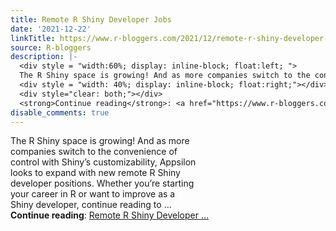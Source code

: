 ```yaml
---
title: Remote R Shiny Developer Jobs
date: '2021-12-22'
linkTitle: https://www.r-bloggers.com/2021/12/remote-r-shiny-developer-jobs/
source: R-bloggers
description: |-
  <div style = "width:60%; display: inline-block; float:left; ">
  The R Shiny space is growing! And as more companies switch to the convenience of control with Shiny’s customizability, Appsilon looks to expand with new remote R Shiny developer positions. Whether you’re starting your career in R or want to improve as a Shiny developer, continue reading to ...</div>
  <div style = "width: 40%; display: inline-block; float:right;"></div>
  <div style="clear: both;"></div>
  <strong>Continue reading</strong>: <a href="https://www.r-bloggers.com/2021/12/remote-r-shiny-developer-jobs/">Remote R Shiny Developer  ...
disable_comments: true
---
```

<div style = "width:60%; display: inline-block; float:left; ">
The R Shiny space is growing! And as more companies switch to the convenience of control with Shiny’s customizability, Appsilon looks to expand with new remote R Shiny developer positions. Whether you’re starting your career in R or want to improve as a Shiny developer, continue reading to ...</div>
<div style = "width: 40%; display: inline-block; float:right;"></div>
<div style="clear: both;"></div>
<strong>Continue reading</strong>: <a href="https://www.r-bloggers.com/2021/12/remote-r-shiny-developer-jobs/">Remote R Shiny Developer  ...